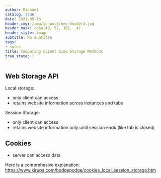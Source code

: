 ```yaml
---
author: Michael
catalog: true
date: 2021-05-16
header_img: /img/in-post/new_header3.jpg
header_mask: rgba(40, 57, 101, .4)
header_style: image
subtitle: No subtitle
tags:
- notes
title: Comparing Client Side Storage Methods
tree_state: 🌱
---
```


## Web Storage API
Local storage:
- only client can access
- retains website information across instances and tabs

Session Storage:
 - only client can access
 - retains website information only until session ends (like tab is closed)

## Cookies
- server can access data

Here is a comprehesive explanation:
https://www.kirupa.com/hodgepodge/cookies_local_session_storage.htm
